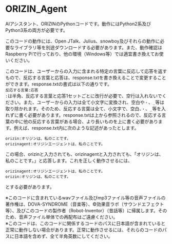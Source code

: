# ORIZIN_Agent
AIアシスタント、ORIZINのPythonコードです。動作にはPython2系及びPython3系の両方が必要です。

このコードの動作には、Open JTalk、Julius、snowboy及びそれらの動作に必要なライブラリ等を別途ダウンロードする必要があります。また、動作確認はRaspberry Piで行っており、他の環境（Windows等）では適宜書き換えてお使いください。

このコードは、ユーザーからの入力に含まれる特定の言葉に反応して応答を返すもので、反応する言葉と応答は、response.txtを書き換えることで変更することができます。response.txtの書式は以下の通りです。  
`反応する言葉:応答`  
`:`は半角、反応する言葉と応答1セットごとに改行が必要で、空行は入れないでください。また、ユーザーからの入力は全て小文字に変換され、空白や`・`、`_`等は取り除かれます。そのため、反応する言葉は全て、小文字で、空白、`・`、`_`等を入れずに書く必要があります。response.txtは上から参照されるので、反応する言葉の中に他の反応する言葉がある場合、より長いものを上に書く必要があります。例えば、response.txt内に次のような記述があったとします。  
```
orizin:オリジンは、私のことです。
orizinagent:オリジンエージェントは、私のことです。
```
この場合、orizinと入力されても、orizinagentと入力されても、「オリジンは、私のことです。」と応答します。これを正しく動作させるには、  
```
orizinagent:オリジンエージェントは、私のことです。
orizin:オリジンは、私のことです。
```
とする必要があります。

※このコードに含まれているwavファイル及びmp3ファイル等の音声ファイルの著作権は、DOVA-SYNDROME（音楽等）、©効果音ラボ（サウンドエフェクト等）、及びこのコードの製作者（Robot-Inventor）（昔話等）に帰属します。そのため、音声ファイル単体での再配布はご遠慮ください。  
※このコードは、このコードに関係するコードのパスに日本語が含まれていると正常に動作しない場合があります。正常に動作させるには、それらのコードのパスに日本語を含めず、全て半角英数にしてください。
